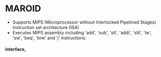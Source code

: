 # MAROID
- Supports MIPS (Microprocessor without Interlocked Pipelined Stages) instruction set architecture (ISA)
- Executes MIPS assembly including 'add', 'sub', 'slt', 'addi', 'slti', 'lw', 'sw', 'beq', 'bne' and 'j' instructions.
#### interface,
